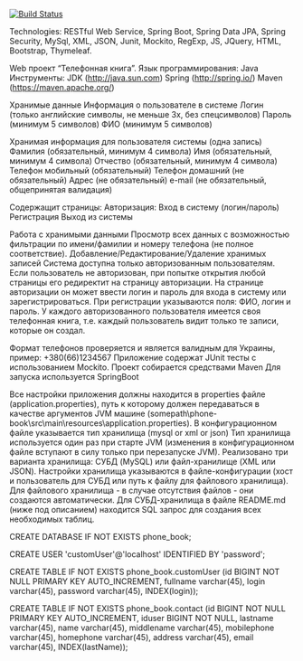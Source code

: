 [![Build Status](https://travis-ci.org/VadimSharomov/phone-book.svg?branch=master)](https://travis-ci.org/VadimSharomov/phone-book)

Technologies: RESTful Web Service, Spring Boot, Spring Data JPA, Spring Security, MySql, XML, JSON, Junit, Mockito, RegExp, JS, JQuery, HTML, Bootstrap, Thymeleaf.


Web проект “Телефонная книга”.
Язык программирования: Java
Инструменты:
JDK             (http://java.sun.com)
Spring          (http://spring.io/)
Maven           (https://maven.apache.org/)

Хранимые данные
Информация о пользователе в системе
Логин (только английские символы, не меньше 3х, без спецсимволов)
Пароль (минимум 5 символов)
ФИО (минимум 5 символов)

Хранимая информация для пользователя системы (одна запись)
Фамилия (обязательный, минимум 4 символа)
Имя (обязательный, минимум 4 символа)
Отчество (обязательный, минимум 4 символа)
Телефон мобильный (обязательный)
Телефон домашний (не обязательный)
Адрес (не обязательный)
e-mail (не обязательный, общепринятая валидация)

Содержащит страницы:
Авторизация:
Вход в систему (логин/пароль)
Регистрация
Выход из системы

Работа с хранимыми данными
Просмотр всех данных с возможностью фильтрации по имени/фамилии и номеру телефона (не полное соответствие).
Добавление/Редактирование/Удаление хранимых записей
        Система доступна только авторизованным пользователям.
		Если пользователь не авторизован, при попытке открытия любой страницы его редиректит на страницу авторизации.
		На странице авторизации он может ввести логин и пароль для входа в систему или зарегистрироваться.
		При регистрации указываются поля: ФИО, логин и пароль.
        У каждого авторизованного пользователя имеется своя телефонная книга, т.е. каждый пользователь видит только те записи, которые он создал.

Формат телефонов проверяется и является валидным для Украины, пример: +380(66)1234567
Приложение содержат JUnit тесты с использованием Mockito.
Проект собирается средствами Maven
Для запуска используется SpringBoot

Все настройки приложения должны находится в properties файле (application.properties), путь к которому должен передаваться в качестве аргументов JVM машине
(somepath\phone-book\src\main\resources\application.properties).
В конфигурационном файле указывается тип хранилища (mysql or xml or json)
Тип хранилища используется один раз при старте JVM (изменения в конфигурационном файле вступают в силу только при перезапуске JVM).
Реализовано три варианта хранилища: СУБД (MySQL) или файл-хранилище (XML или JSON).
Настройки хранилища указываются в файле-конфигурации (хост и пользователь для СУБД или путь к файлу для файлового хранилища).
Для файлового хранилища - в случае отсутствия файлов - они создаются автоматически.
Для СУБД-хранилища в файле README.md (ниже под описанием) находится SQL запрос для создания всех необходимых таблиц.



CREATE DATABASE IF NOT EXISTS phone_book;

CREATE USER 'customUser'@'localhost' IDENTIFIED BY 'password';

CREATE TABLE IF NOT EXISTS phone_book.customUser (id BIGINT NOT NULL PRIMARY KEY AUTO_INCREMENT, fullname varchar(45), login varchar(45), password varchar(45), INDEX(login));

CREATE TABLE IF NOT EXISTS phone_book.contact (id BIGINT NOT NULL PRIMARY KEY AUTO_INCREMENT, iduser BIGINT NOT NULL, lastname varchar(45), name varchar(45), middlename varchar(45), mobilephone varchar(45), homephone varchar(45), address varchar(45), email varchar(45), INDEX(lastName));
